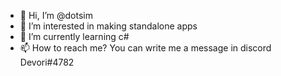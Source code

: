 - 👋 Hi, I’m @dotsim
- 👀 I’m interested in making standalone apps
- 🌱 I’m currently learning c#
- 📫 How to reach me? You can write me a message in discord Devori#4782

<!---
dotsim/dotsim is a ✨ special ✨ repository because its `README.md` (this file) appears on your GitHub profile.
You can click the Preview link to take a look at your changes.
--->
